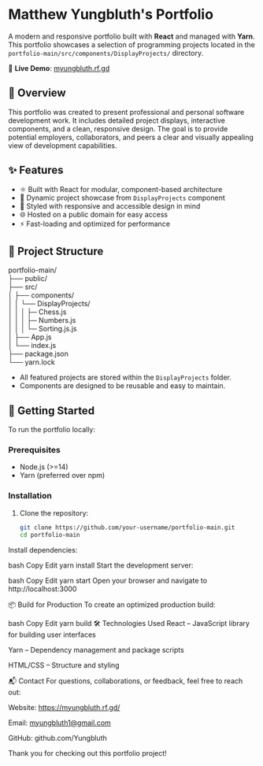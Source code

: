 # Matthew Yungbluth's Portfolio

A modern and responsive portfolio built with **React** and managed with **Yarn**. This portfolio showcases a selection of programming projects located in the `portfolio-main/src/components/DisplayProjects/` directory.

🔗 **Live Demo**: [myungbluth.rf.gd](https://myungbluth.rf.gd/)

## 📌 Overview

This portfolio was created to present professional and personal software development work. It includes detailed project displays, interactive components, and a clean, responsive design. The goal is to provide potential employers, collaborators, and peers a clear and visually appealing view of development capabilities.

## ✨ Features

- ⚛️ Built with React for modular, component-based architecture
- 💼 Dynamic project showcase from `DisplayProjects` component
- 🎨 Styled with responsive and accessible design in mind
- 🌐 Hosted on a public domain for easy access
- ⚡ Fast-loading and optimized for performance

## 📁 Project Structure

portfolio-main/  
├── public/  
├── src/  
│ ├── components/  
│ │ └── DisplayProjects/  
│ │ │ ├─ Chess.js  
│ │ │ ├─ Numbers.js  
│ │ │ └─ Sorting.js.js  
│ ├── App.js  
│ └── index.js  
├── package.json  
└── yarn.lock  


- All featured projects are stored within the `DisplayProjects` folder.
- Components are designed to be reusable and easy to maintain.

## 🚀 Getting Started

To run the portfolio locally:

### Prerequisites

- Node.js (>=14)
- Yarn (preferred over npm)

### Installation

1. Clone the repository:
   ```bash
   git clone https://github.com/your-username/portfolio-main.git
   cd portfolio-main
Install dependencies:

bash
Copy
Edit
yarn install
Start the development server:

bash
Copy
Edit
yarn start
Open your browser and navigate to http://localhost:3000

📦 Build for Production
To create an optimized production build:

bash
Copy
Edit
yarn build
🛠️ Technologies Used
React – JavaScript library for building user interfaces

Yarn – Dependency management and package scripts

HTML/CSS – Structure and styling

📬 Contact
For questions, collaborations, or feedback, feel free to reach out:

Website: https://myungbluth.rf.gd/  

Email: myungbluth1@gmail.com  

GitHub: github.com/Yungbluth

Thank you for checking out this portfolio project!
